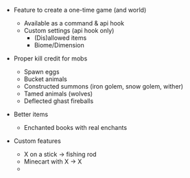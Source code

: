 - Feature to create a one-time game (and world)
  - Available as a command & api hook
  - Custom settings (api hook only)
    - (Dis)allowed items
    - Biome/Dimension

- Proper kill credit for mobs
  - Spawn eggs
  - Bucket animals
  - Constructed summons (iron golem, snow golem, wither)
  - Tamed animals (wolves)
  - Deflected ghast fireballs

- Better items
  - Enchanted books with real enchants

- Custom features
  - X on a stick -> fishing rod
  - Minecart with X -> X
  - 